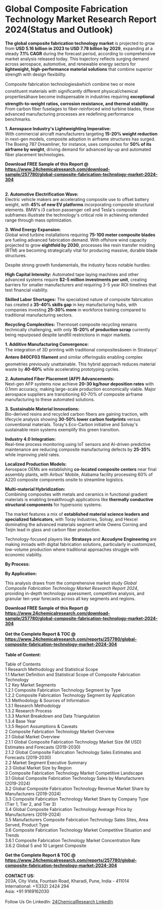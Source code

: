 <h1>Global Composite Fabrication Technology Market Research Report 2024(Status and Outlook)</h1><p><strong>The global composite fabrication technology market</strong> is projected to grow from <strong>USD 5.16 billion in 2023 to USD 7.78 billion by 2029</strong>, expanding at a steady <strong>7.1% CAGR</strong> during the forecast period, according to comprehensive market analysis released today. This trajectory reflects surging demand across aerospace, automotive, and renewable energy sectors for <strong>lightweight, high-performance material solutions</strong> that combine superior strength with design flexibility.</p><p>Composite fabrication technologiesâwhich combine two or more constituent materials with significantly different physical/chemical propertiesâhave become indispensable in industries requiring <strong>exceptional strength-to-weight ratios, corrosion resistance, and thermal stability</strong>. From carbon fiber fuselages to fiber-reinforced wind turbine blades, these advanced manufacturing processes are redefining performance benchmarks.</p><p><strong>1. Aerospace Industry's Lightweighting Imperative:</strong><br>
With commercial aircraft manufacturers targeting <strong>15-20% weight reduction</strong> in next-gen models, composite adoption in airframe structures has surged. The Boeing 787 Dreamliner, for instance, uses composites for <strong>50% of its airframe by weight</strong>, driving demand for advanced lay-up and automated fiber placement technologies.</p><div><b>Download FREE Sample of this Report @ 
            <a href="https://www.24chemicalresearch.com/download-sample/257780/global-composite-fabrication-technology-market-2024-304">
            https://www.24chemicalresearch.com/download-sample/257780/global-composite-fabrication-technology-market-2024-304</a></b></div><br><p><strong>2. Automotive Electrification Wave:</strong><br>
Electric vehicle makers are accelerating composite use to offset battery weight, with <strong>45% of new EV platforms</strong> incorporating composite structural elements. BMW's i3 carbon passenger cell and Tesla's composite subframes illustrate the technology's critical role in achieving extended range through mass optimization.</p><p><strong>3. Wind Energy Expansion:</strong><br>
Global wind turbine installations requiring <strong>75-100 meter composite blades</strong> are fueling advanced fabrication demand. With offshore wind capacity projected to grow <strong>eightfold by 2030</strong>, processes like resin transfer molding (RTM) are becoming strategically vital for producing massive, durable blade structures.</p><p>Despite strong growth fundamentals, the industry faces notable hurdles:</p><p><strong>High Capital Intensity:</strong> Automated tape laying machines and other advanced systems require <strong>$2-5 million investments per unit</strong>, creating barriers for smaller manufacturers and requiring 3-5 year ROI timelines that test financial viability.</p><p><strong>Skilled Labor Shortages:</strong> The specialized nature of composite fabrication has created a <strong>35-40% skills gap</strong> in key manufacturing hubs, with companies investing <strong>25-30% more</strong> in workforce training compared to traditional manufacturing sectors.</p><p><strong>Recycling Complexities:</strong> Thermoset composite recycling remains technically challenging, with only <strong>15-20% of production scrap</strong> currently being repurposed despite landfill restrictions in major markets.</p><p><strong>1. Additive Manufacturing Convergence:</strong><br>
The integration of 3D printing with traditional compositesâseen in Stratasys' <strong>Antero 840CF03 filament</strong> and similar offeringsâis enabling complex geometries previously unattainable. This hybrid approach reduces material waste by <strong>40-60%</strong> while accelerating prototyping cycles.</p><p><strong>2. Automated Fiber Placement (AFP) Advancements:</strong><br>
Next-gen AFP systems now achieve <strong>20-30 kg/hour deposition rates</strong> with 0.1mm accuracy, making large-scale production economically viable. Major aerospace suppliers are transitioning 60-70% of composite airframe manufacturing to these automated solutions.</p><p><strong>3. Sustainable Material Innovations:</strong><br>
Bio-derived resins and recycled carbon fibers are gaining traction, with lifecycle analysis showing <strong>30-50% lower carbon footprints</strong> versus conventional materials. Toray's Eco-Carbon initiative and Solvay's sustainable resin systems exemplify this green transition.</p><p><strong>Industry 4.0 Integration:</strong><br>
    Real-time process monitoring using IoT sensors and AI-driven predictive maintenance are reducing composite manufacturing defects by <strong>25-35%</strong> while improving yield rates.</p><p><strong>Localized Production Models:</strong><br>
    Aerospace OEMs are establishing <strong>co-located composite centers</strong> near final assembly plants, with Airbus' Mobile, Alabama facility processing 60% of A220 composite components onsite to streamline logistics.</p><p><strong>Multi-material Hybridization:</strong><br>
    Combining composites with metals and ceramics in functional gradient materials is enabling breakthrough applications like <strong>thermally conductive structural components</strong> for hypersonic systems.</p><p>The market features a mix of <strong>established material science leaders and specialized fabricators</strong>, with Toray Industries, Solvay, and Hexcel dominating the advanced materials segment while Owens Corning and Teijin lead in glass and carbon fiber production.</p><p>Technology-focused players like <strong>Stratasys</strong> and <strong>Accudyne Engineering</strong> are making inroads with digital fabrication solutions, particularly in customized, low-volume production where traditional approaches struggle with economic viability.</p><p><strong>By Process:</strong></p><p><strong>By Application:</strong></p><p>This analysis draws from the comprehensive market study <em>Global Composite Fabrication Technology Market Research Report 2024</em>, providing in-depth technology assessment, competitive analysis, and granular ten-year forecasts across all key segments and regions.</p><div><b>Download FREE Sample of this Report @ 
            <a href="https://www.24chemicalresearch.com/download-sample/257780/global-composite-fabrication-technology-market-2024-304">
            https://www.24chemicalresearch.com/download-sample/257780/global-composite-fabrication-technology-market-2024-304</a></b></div><br><div><b>Get the Complete Report & TOC @ 
            <a href="https://www.24chemicalresearch.com/reports/257780/global-composite-fabrication-technology-market-2024-304">
            https://www.24chemicalresearch.com/reports/257780/global-composite-fabrication-technology-market-2024-304</a></b></div><br>
            <b>Table of Content:</b><p>Table of Contents<br />
1 Research Methodology and Statistical Scope<br />
1.1 Market Definition and Statistical Scope of Composite Fabrication Technology<br />
1.2 Key Market Segments<br />
1.2.1 Composite Fabrication Technology Segment by Type<br />
1.2.2 Composite Fabrication Technology Segment by Application<br />
1.3 Methodology & Sources of Information<br />
1.3.1 Research Methodology<br />
1.3.2 Research Process<br />
1.3.3 Market Breakdown and Data Triangulation<br />
1.3.4 Base Year<br />
1.3.5 Report Assumptions & Caveats<br />
2 Composite Fabrication Technology Market Overview<br />
2.1 Global Market Overview<br />
2.1.1 Global Composite Fabrication Technology Market Size (M USD) Estimates and Forecasts (2019-2030)<br />
2.1.2 Global Composite Fabrication Technology Sales Estimates and Forecasts (2019-2030)<br />
2.2 Market Segment Executive Summary<br />
2.3 Global Market Size by Region<br />
3 Composite Fabrication Technology Market Competitive Landscape<br />
3.1 Global Composite Fabrication Technology Sales by Manufacturers (2019-2024)<br />
3.2 Global Composite Fabrication Technology Revenue Market Share by Manufacturers (2019-2024)<br />
3.3 Composite Fabrication Technology Market Share by Company Type (Tier 1, Tier 2, and Tier 3)<br />
3.4 Global Composite Fabrication Technology Average Price by Manufacturers (2019-2024)<br />
3.5 Manufacturers Composite Fabrication Technology Sales Sites, Area Served, Product Type<br />
3.6 Composite Fabrication Technology Market Competitive Situation and Trends<br />
3.6.1 Composite Fabrication Technology Market Concentration Rate<br />
3.6.2 Global 5 and 10 Largest Composite</p><div><b>Get the Complete Report & TOC @ 
            <a href="https://www.24chemicalresearch.com/reports/257780/global-composite-fabrication-technology-market-2024-304">
            https://www.24chemicalresearch.com/reports/257780/global-composite-fabrication-technology-market-2024-304</a></b></div><br><b>CONTACT US:</b><br>
            203A, City Vista, Fountain Road, Kharadi, Pune, India - 411014<br>
            International: +1(332) 2424 294<br>
            Asia: +91 9169162030 <br><br>
            Follow Us On LinkedIn: <a href="https://www.linkedin.com/company/24chemicalresearch/">24ChemicalResearch LinkedIn</a>